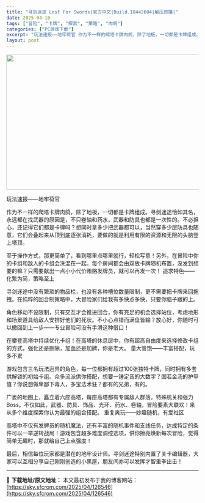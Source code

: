 ```yaml
---
title: "寻剑迷途 Lost For Swords|官方中文|Build.18442604|解压即撸|"
date: 2025-04-16
tags: ["冒险", "卡牌", "探索", "策略", "肉鸽"]
categories: ["PC游戏下载"]
excerpt: "玩法速报——地牢荷官 作为不一样的爬塔卡牌肉鸽，除了地板，一切都是卡牌组成。寻剑迷途恰如其名，永远都在找武器的原因是，不只卷轴和药水，武器和防具也都是一次性的。不必担心，还记得它们都是卡牌吗？想同时拿多少把武器都可以，当然穿多少层防具也随意，它们会叠起来从顶到底逐张消耗，要做的就是利用有限的资源和无&hellip;"
layout: post
---
```


<img class="aligncenter size-full wp-image-126540" src="https://sky.sfcrom.com/wp-content/uploads/2025/04/2025041607392254.webp" alt="" width="616" height="353" />

玩法速报——地牢荷官

作为不一样的爬塔卡牌肉鸽，除了地板，一切都是卡牌组成。寻剑迷途恰如其名，永远都在找武器的原因是，不只卷轴和药水，武器和防具也都是一次性的。不必担心，还记得它们都是卡牌吗？想同时拿多少把武器都可以，当然穿多少层防具也随意，它们会叠起来从顶到底逐张消耗，要做的就是利用有限的资源和无限的头脑登上塔顶。

至于操作方式，那更简单了，看到哪里点哪里就行，轻松写意！另外，在冒险中你的卡组和敌人的卡组会洗混在一起。每个房间都会由双放卡牌随机布置，没发到想要的嘛？只需要献出一点小小代价贿赂发牌员，就可以再发一次！
追求特色——化繁为简，策略至上

寻剑迷途中没有繁琐的物品栏，也没有各种槽位数量限制，更不需要把卡牌来回拖拽。在纯粹的回合制策略中，大冒险家们给我有多快点多快，只要你脑子跟的上。

角色移动不设限制，只有交互才会推进回合，你有充足的机会选择站位，考虑地形和场景道具给敌人安排好他们的死状。不小心点错而满盘皆输？放心好，你随时可以撤回到上一步——专业冒险可没有手滑这种借口！

在攀登高塔中持续优化卡组！在高塔的休息层中，你有超高自由度来选择修改卡组的方式，强化还是删除，加血还是加牌，你是老大。
量大管饱——丰富搭配，玩多不累

游戏包含三名玩法迥异的角色，每一位都拥有超过100张独特卡牌，同时拥有多套供解锁的初始卡组。众多流派供你搭配，想要一锤定音的大数字？固若金汤的护甲值？你说想做卑鄙下毒人，多宝法术狂？都有的兄弟，有的。

广袤的地图上，矗立着六座高塔，每座高塔都有专属敌人群落，特殊机关和强力Boss。不仅如此，武器、防具、饰品、光环、药水、卷轴，冒险要素大联欢！来从多个维度探索你认为最强的组合搭配。
重复爽玩——妙趣随机，有爱社区

高塔中不仅有发牌员的随机魔法，还有丰富的随机事件和支线任务，达成特定的条件可以一举逆转战局！游戏包含超多难度调控选项，供你擦亮焕新每次冒险，觉得简单无趣时，那就给自己上点强度！

最后，相信每位玩家都是潜在的地牢设计师。寻剑迷途特别内置了关卡编辑器，大家可以互相分享自己刚刚创造的小黑屋，朋友间亦可以发挥才智重拳出击！

---
📖 **下载地址/原文地址：** 本文最初发布于我的博客网站：[https://sky.sfcrom.com/2025/04/126546](https://sky.sfcrom.com/2025/04/126546)
